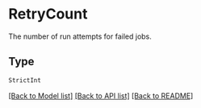 # RetryCount

The number of run attempts for failed jobs.

## Type
```python
StrictInt
```


[[Back to Model list]](../../README.md#documentation-for-models) [[Back to API list]](../../README.md#documentation-for-api-endpoints) [[Back to README]](../../README.md)
